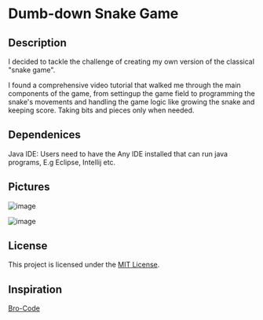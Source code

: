 # Dumb-down Snake Game



## Description

I decided to tackle the challenge of creating my own version of the classical "snake game".

I found a comprehensive video tutorial that walked me through the main components of the game, from settingup the game field to programming the snake's movements and handling the game logic like growing the snake and keeping score.
Taking bits and pieces only when needed.

## Dependenices
Java IDE: Users need to have the Any IDE installed that can run java programs, E.g Eclipse, Intellij etc.

## Pictures
![image](https://github.com/odyess3/Snake-Game/assets/138304906/d1771d9d-57c7-4f17-a319-5c103afd4168)

![image](https://github.com/odyess3/Snake-Game/assets/138304906/a81670e5-ccac-4699-8725-6b85699e64d9)



## License

This project is licensed under the [MIT License](LICENSE).

## Inspiration

[Bro-Code](https://www.youtube.com/watch?v=bI6e6qjJ8JQ)

